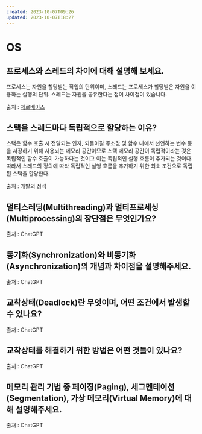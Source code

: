 ```yaml
---
created: 2023-10-07T09:26
updated: 2023-10-07T18:27
---
```

# OS

## ****프로세스와 스레드의 차이에 대해 설명해 보세요.****

프로세스는 자원을 할당받는 작업의 단위이며, 스레드는 프로세스가 할당받은 자원을 이용하는 실행의 단위. 스레드는 자원을 공유한다는 점이 차이점이 있습니다.

출처 : [제로베이스](https://zero-base.co.kr/event/media_BE_school_qna#100)

## 스택을 스레드마다 독립적으로 할당하는 이유?

스택은 함수 호출 시 전달되는 인자, 되돌아갈 주소값 및 함수 내에서 선언하는 변수 등을 저장하기 위해 사용되는 메모리 공간이므로 스택 메모리 공간이 독립적이라는 것은 독립적인 함수 호출이 가능하다는 것이고 이는 독립적인 실행 흐름이 추가되는 것이다. 따라서 스레드의 정의에 따라 독립적인 실행 흐름을 추가하기 위한 최소 조건으로 독립된 스택을 할당한다.

출처 : 개발의 정석

## **멀티스레딩(Multithreading)과 멀티프로세싱(Multiprocessing)의 장단점은 무엇인가요?**

출처 : ChatGPT

## **동기화(Synchronization)와 비동기화(Asynchronization)의 개념과 차이점을 설명해주세요.**

출처 : ChatGPT

## **교착상태(Deadlock)란 무엇이며, 어떤 조건에서 발생할 수 있나요?**

출처 : ChatGPT

## **교착상태를 해결하기 위한 방법은 어떤 것들이 있나요?**

출처 : ChatGPT

## **메모리 관리 기법 중 페이징(Paging), 세그멘테이션(Segmentation), 가상 메모리(Virtual Memory)에 대해 설명해주세요.**

출처 : ChatGPT
